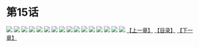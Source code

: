 # 第15话
![](https://s2.baozimh.com/scomic/yuekanshaonuyeqijun-chunquan/0/19-jw8g/1.jpg)
![](https://s2.baozimh.com/scomic/yuekanshaonuyeqijun-chunquan/0/19-jw8g/2.jpg)
![](https://s2.baozimh.com/scomic/yuekanshaonuyeqijun-chunquan/0/19-jw8g/3.jpg)
![](https://s2.baozimh.com/scomic/yuekanshaonuyeqijun-chunquan/0/19-jw8g/4.jpg)
![](https://s2.baozimh.com/scomic/yuekanshaonuyeqijun-chunquan/0/19-jw8g/5.jpg)
![](https://s2.baozimh.com/scomic/yuekanshaonuyeqijun-chunquan/0/19-jw8g/6.jpg)
![](https://s2.baozimh.com/scomic/yuekanshaonuyeqijun-chunquan/0/19-jw8g/7.jpg)
![](https://s2.baozimh.com/scomic/yuekanshaonuyeqijun-chunquan/0/19-jw8g/8.jpg)
![](https://s2.baozimh.com/scomic/yuekanshaonuyeqijun-chunquan/0/19-jw8g/9.jpg)
![](https://s2.baozimh.com/scomic/yuekanshaonuyeqijun-chunquan/0/19-jw8g/10.jpg)
![](https://s2.baozimh.com/scomic/yuekanshaonuyeqijun-chunquan/0/19-jw8g/11.jpg)
![](https://s2.baozimh.com/scomic/yuekanshaonuyeqijun-chunquan/0/19-jw8g/12.jpg)
![](https://s2.baozimh.com/scomic/yuekanshaonuyeqijun-chunquan/0/19-jw8g/13.jpg)
![](https://s2.baozimh.com/scomic/yuekanshaonuyeqijun-chunquan/0/19-jw8g/14.jpg)
![](https://s2.baozimh.com/scomic/yuekanshaonuyeqijun-chunquan/0/19-jw8g/15.jpg)
![](https://s2.baozimh.com/scomic/yuekanshaonuyeqijun-chunquan/0/19-jw8g/16.jpg)
[【上一章】](./19.md)
[【目录】](./README.md)
[【下一章】](./21.md)
